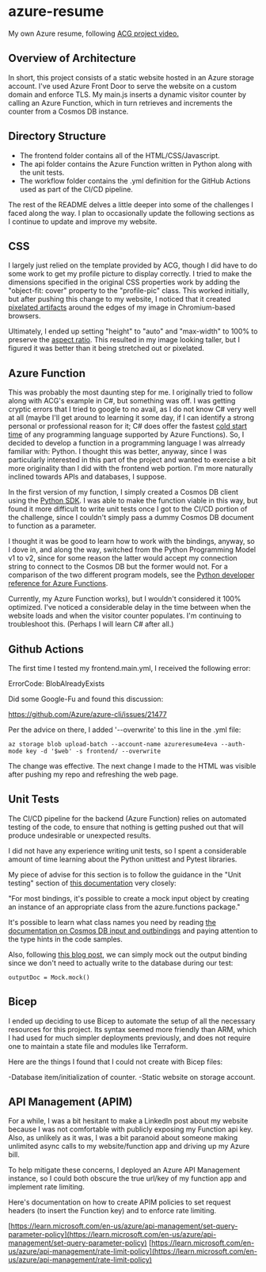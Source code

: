 # azure-resume
My own Azure resume, following [ACG project video.](https://www.youtube.com/watch?v=ieYrBWmkfno&t=1197s)

## Overview of Architecture
In short, this project consists of a static website hosted in an Azure storage account. I've used Azure Front Door to serve the website on a custom domain and enforce TLS. My main.js inserts a dynamic visitor counter by calling an Azure Function, which in turn retrieves and increments the counter from a Cosmos DB instance. 

## Directory Structure

- The frontend folder contains all of the HTML/CSS/Javascript.
- The api folder contains the Azure Function written in Python along with the unit tests.
- The workflow folder contains the .yml definition for the GitHub Actions used as part of the CI/CD pipeline. 

The rest of the README delves a little deeper into some of the challenges I faced along the way. I plan to occasionally update the following sections as I continue to update and improve my website.

## CSS

I largely just relied on the template provided by ACG, though I did have to do some work to get my profile picture to display correctly. I tried to make the dimensions specified in the original CSS properties work by adding the "object-fit: cover" property to the "profile-pic" class. This worked initially, but after pushing this change to my website, I noticed that it created [pixelated artifacts](https://stackoverflow.com/questions/74502978/object-fit-cover-gives-pixelated-images-on-chrome) around the edges of my image in Chromium-based browsers.

Ultimately, I ended up setting "height" to "auto" and "max-width" to 100% to preserve the [aspect ratio](https://stackoverflow.com/questions/3751565/css-100-width-or-height-while-keeping-aspect-ratio). This resulted in my image looking taller, but I figured it was better than it being stretched out or pixelated.

## Azure Function
This was probably the most daunting step for me. I originally tried to follow along with ACG's example in C#, but something was off. I was getting cryptic errors that I tried to google to no avail, as I do not know C# very well at all (maybe I'll get around to learning it some day, if I can identify a strong personal or professional reason for it; C# does offer the fastest [cold start time](https://mikhail.io/serverless/coldstarts/azure/) of any programming language supported by Azure Functions). So, I decided to develop a function in a programming language I was alrready familiar with: Python. I thought this was better, anyway, since I was particularly interested in this part of the project and wanted to exercise a bit more originality than I did with the frontend web portion. I'm more naturally inclined towards APIs and databases, I suppose.

In the first version of my function, I simply created a Cosmos DB client using the [Python SDK](https://pypi.org/project/azure-cosmos/). I was able to make the function viable in this way, but found it more difficult to write unit tests once I got to the CI/CD portion of the challenge, since I couldn't simply pass a dummy Cosmos DB document to function as a parameter.

I thought it was be good to learn how to work with the bindings, anyway, so I dove in, and along the way, switched from the Python Programming Model v1 to v2, since for some reason the latter would accept my connection string to connect to the Cosmos DB but the former would not. For a comparison of the two different program models, see the [Python developer reference for Azure Functions](https://learn.microsoft.com/en-us/azure/azure-functions/functions-reference-python?tabs=asgi%2Capplication-level&pivots=python-mode-decorators).

Currently, my Azure Function works), but I wouldn't considered it 100% optimized. I've noticed a considerable delay in the time between when the website loads and when the visitor counter populates. I'm continuing to troubleshoot this. (Perhaps I will learn C# after all.)

## Github Actions

The first time I tested my frontend.main.yml, I received the following error:

ErrorCode: BlobAlreadyExists

Did some Google-Fu and found this discussion:

https://github.com/Azure/azure-cli/issues/21477

Per the advice on there, I added '--overwrite' to this line in the .yml file:

```
az storage blob upload-batch --account-name azureresume4eva --auth-mode key -d '$web' -s frontend/ --overwrite
```

The change was effective. The next change I made to the HTML was visible after pushing my repo and refreshing the web page.

## Unit Tests

The CI/CD pipeline for the backend (Azure Function) relies on automated testing of the code, to ensure that nothing is getting pushed out that will produce undesirable or unexpected results.

I did not have any experience writing unit tests, so I spent a considerable amount of time learning about the Python unittest and Pytest libraries.

My piece of advise for this section is to follow the guidance in the "Unit testing" section of [this documentation](https://learn.microsoft.com/en-us/azure/azure-functions/functions-reference-python?tabs=asgi%2Capplication-level&pivots=python-mode-configuration#unit-testing) very closely:

"For most bindings, it's possible to create a mock input object by creating an instance of an appropriate class from the azure.functions package."

It's possible to learn what class names you need by reading [the documentation on Cosmos DB input and outbindings](https://learn.microsoft.com/en-us/azure/azure-functions/functions-bindings-cosmosdb-v2?tabs=in-process%2Cextensionv4&pivots=programming-language-python) and paying attention to the type hints in the code samples.

Also, following [this blog post](https://chriskingdon.com/2020/11/30/the-definitive-guide-to-azure-functions-in-python-part-2-unit-testing/), we can simply mock out the output binding since we don't need to actually write to the database during our test:

```
outputDoc = Mock.mock()
```

## Bicep

I ended up deciding to use Bicep to automate the setup of all the necessary resources for this project. Its syntax seemed more friendly than ARM, which I had used for much simpler deployments previously, and does not require one to maintain a state file and modules like Terraform.

Here are the things I found that I could not create with Bicep files:

-Database item/initialization of counter.
-Static website on storage account.

## API Management (APIM)

For a while, I was a bit hesitant to make a LinkedIn post about my website because I was not comfortable with publicly exposing my Function api key. Also, as unlikely as it was, I was a bit paranoid about someone making unlimited async calls to my website/function app and driving up my Azure bill. 

To help mitigate these concerns, I deployed an Azure API Management instance, so I could both obscure the true url/key of my function app and implement rate limiting. 

Here's documentation on how to create APIM policies to set request headers (to insert the Function key) and to enforce rate limiting. 

[https://learn.microsoft.com/en-us/azure/api-management/set-query-parameter-policy](https://learn.microsoft.com/en-us/azure/api-management/set-query-parameter-policy)
[https://learn.microsoft.com/en-us/azure/api-management/rate-limit-policy](https://learn.microsoft.com/en-us/azure/api-management/rate-limit-policy)
